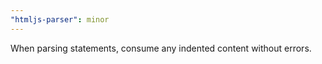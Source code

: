 ```yaml
---
"htmljs-parser": minor
---
```


When parsing statements, consume any indented content without errors.
